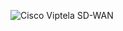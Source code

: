 ![Cisco   Viptela SD-WAN](https://user-images.githubusercontent.com/54750557/171224467-a6c13b67-843f-40e9-9a8e-bfc48886d4fb.PNG)
